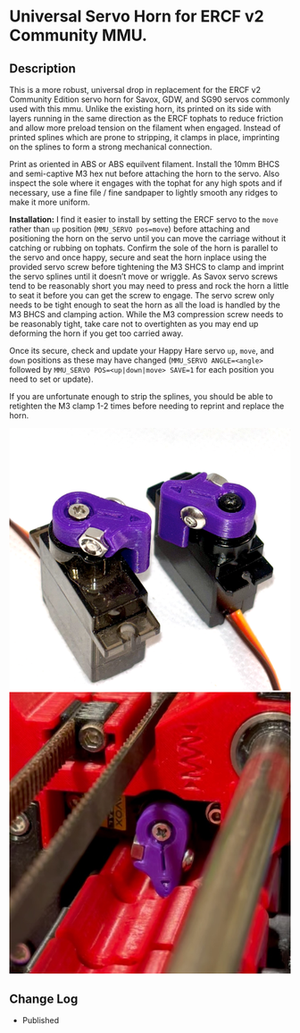 # Universal Servo Horn for ERCF v2 Community MMU.

## Description

This is a more robust, universal drop in replacement for the ERCF v2 Community Edition servo horn for Savox, GDW, and SG90 servos commonly used with this mmu. Unlike the existing horn, its printed on its side with layers running in the same direction as the ERCF tophats to reduce friction and allow more preload tension on the filament when engaged. Instead of printed splines which are prone to stripping, it clamps in place, imprinting on the splines to form a strong mechanical connection.

Print as oriented in ABS or ABS equilvent filament. Install the 10mm BHCS and semi-captive M3 hex nut before attaching the horn to the servo. Also inspect the sole where it engages with the tophat for any high spots and if necessary, use a fine file / fine sandpaper to lightly smooth any ridges to make it more uniform. 

**Installation:** I find it easier to install by setting the ERCF servo to the ``move`` rather than ``up`` position (``MMU_SERVO pos=move``) before attaching and positioning the horn on the servo until you can move the carriage without it catching or rubbing on tophats. Confirm the sole of the horn is parallel to the servo and once happy, secure and seat the horn inplace using the provided servo screw before tightening the M3 SHCS to clamp and imprint the servo splines until it doesn’t move or wriggle. As Savox servo screws tend to be reasonably short you may need to press and rock the horn a little to seat it before you can get the screw to engage. The servo screw only needs to be tight enough to seat the horn as all the load is handled by the M3 BHCS and clamping action. While the M3 compression screw needs to be reasonably tight, take care not to overtighten as you may end up deforming the horn if you get too carried away.

Once its secure, check and update your Happy Hare servo ``up``, ``move``, and ``down`` positions as these may have changed (``MMU_SERVO ANGLE=<angle>`` followed by ``MMU_SERVO POS=<up|down|move> SAVE=1`` for each position you need to set or update).

If you are unfortunate enough to strip the splines, you should be able to retighten the M3 clamp 1-2 times before needing to reprint and replace the horn.

![Universal Servo Horn.png](images/Servo_Horn_1.png)
![Universal Servo Horn.png](images/Servo_Horn_2.jpeg)

## Change Log


* Published
